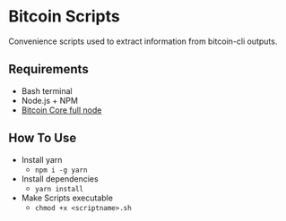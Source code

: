 # Bitcoin Scripts
Convenience scripts used to extract information from bitcoin-cli outputs.

## Requirements
- Bash terminal
- Node.js + NPM
- [Bitcoin Core full node](https://bitcoincore.org/en/download/)

## How To Use
- Install yarn
  - ``` npm i -g yarn ```
- Install dependencies
  - ``` yarn install ```
- Make Scripts executable
  - ``` chmod +x <scriptname>.sh ```